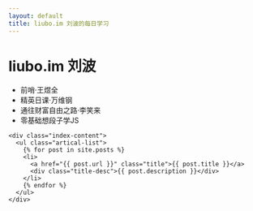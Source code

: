 ```yaml
---
layout: default
title: liubo.im 刘波的每日学习
---
```


<body>
  <div class="index-wrapper">
    <div class="aside">
      <div class="info-card">
        <h1>liubo.im 刘波</h1>
        <ul>
            <li>前哨·王煜全</li>
            <li>精英日课·万维钢</li>
            <li>通往财富自由之路·李笑来</li>
            <li>零基础想段子学JS</li>
        </ul>
      </div>
      <div id="particles-js"></div>
    </div>

    <div class="index-content">
      <ul class="artical-list">
        {% for post in site.posts %}
        <li>
          <a href="{{ post.url }}" class="title">{{ post.title }}</a>
          <div class="title-desc">{{ post.description }}</div>
        </li>
        {% endfor %}
      </ul>
    </div>
  </div>
</body>
